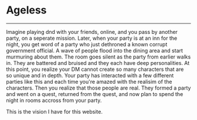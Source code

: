 # Ageless
---
Imagine playing dnd with your friends, online, and you pass by another party, on a seperate mission.
Later, when your party is at an inn for the night, you get word of a party who just dethroned a known
corrupt government official. A wave of people flood into the dining area and start murmuring about
them. The room goes silent as the party from earlier walks in. They are battered and bruised and
they each have deep personalities. At this point, you realize your DM cannot create so many characters
that are so unique and in depth. Your party has interacted with a few different parties like this
and each time you're amazed with the realisim of the characters. Then you realize that those people
are real. They formed a party and went on a quest, returned from the quest, and now plan to spend
the night in rooms accross from your party.

This is the vision I have for this website.
